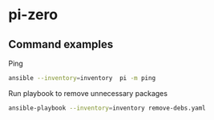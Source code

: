 # pi-zero

## Command examples

Ping
```sh
ansible --inventory=inventory  pi -m ping
```

Run playbook to remove unnecessary packages
```sh
ansible-playbook --inventory=inventory remove-debs.yaml
```
